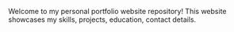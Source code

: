 Welcome to my personal portfolio website repository! 
This website showcases my skills, projects, education, contact details.
